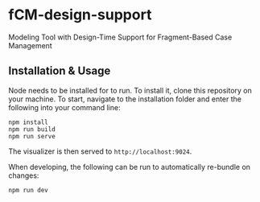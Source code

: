 # fCM-design-support
Modeling Tool with Design-Time Support for Fragment-Based Case Management

## Installation & Usage
Node needs to be installed for to run.
To install it, clone this repository on your machine. To start, navigate to the installation folder and enter the following into your command line:
```shell
npm install
npm run build
npm run serve
```

The visualizer is then served to `http://localhost:9024`.

When developing, the following can be run to automatically re-bundle on changes:
```shell
npm run dev
```
